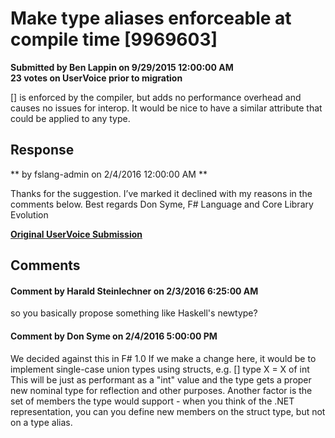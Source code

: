 # Make type aliases enforceable at compile time [9969603] #

**Submitted by Ben Lappin on 9/29/2015 12:00:00 AM**  
**23 votes on UserVoice prior to migration**  

[<Measure>] is enforced by the compiler, but adds no performance overhead and causes no issues for interop.
It would be nice to have a similar attribute that could be applied to any type.



## Response ##
** by fslang-admin on 2/4/2016 12:00:00 AM **

Thanks for the suggestion. I’ve marked it declined with my reasons in the comments below.
Best regards
Don Syme, F# Language and Core Library Evolution


**[Original UserVoice Submission](https://fslang.uservoice.com/forums/245727-f-language/suggestions/9969603)**


## Comments ##


#### Comment by Harald Steinlechner on 2/3/2016 6:25:00 AM ####
so you basically propose something like Haskell's newtype?


#### Comment by Don Syme on 2/4/2016 5:00:00 PM ####
We decided against this in F# 1.0
If we make a change here, it would be to implement single-case union types using structs, e.g.
[<Struct>]
type X = X of int
This will be just as performant as a "int" value and the type gets a proper new nominal type for reflection and other purposes.
Another factor is the set of members the type would support - when you think of the .NET representation, you can you define new members on the struct type, but not on a type alias.

